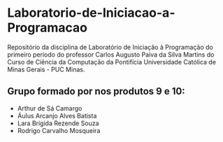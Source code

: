 # Laboratorio-de-Iniciacao-a-Programacao
Repositório da disciplina de Laboratório de Iniciação à Programação do primeiro período do professor Carlos Augusto Paiva da Silva Martins do Curso de Ciência da Computação da Pontifícia Universidade Católica de Minas Gerais - PUC Minas.

## Grupo formado por nos produtos 9 e 10:
- Arthur de Sá Camargo
- Áulus Arcanjo Alves Batista
- Lara Brígida Rezende Souza
- Rodrigo Carvalho Mosqueira
